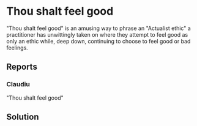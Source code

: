 # Thou shalt feel good

"Thou shalt feel good" is an amusing way to phrase an "Actualist ethic" a practitioner has unwittingly taken on where they attempt to feel good as only an ethic while, deep down, continuing to choose to feel good or bad feelings.

## Reports

### Claudiu

"Thou shalt feel good"

## Solution

